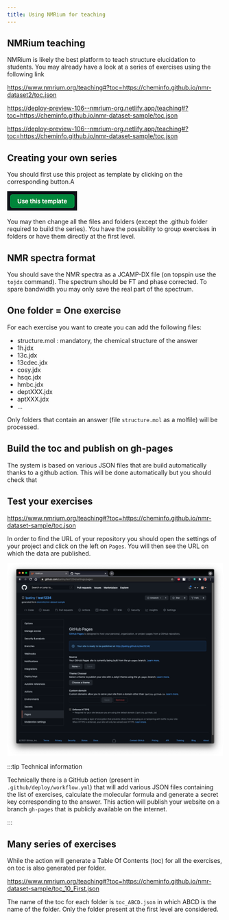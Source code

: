 ```yaml
---
title: Using NMRium for teaching
---
```


## NMRium teaching

NMRium is likely the best platform to teach structure elucidation to students. You may already have a look at a series of exercises using the following link

https://www.nmrium.org/teaching#?toc=https://cheminfo.github.io/nmr-dataset2/toc.json

https://deploy-preview-106--nmrium-org.netlify.app/teaching#?toc=https://cheminfo.github.io/nmr-dataset-sample/toc.json

https://deploy-preview-106--nmrium-org.netlify.app/teaching#?toc=https://cheminfo.github.io/nmr-dataset-sample/toc.json

## Creating your own series

You should first use this project as template by clicking on the corresponding button.A

![use as template](images/use_this_template.png)

You may then change all the files and folders (except the .github folder required to build the series). You have the possibility to group exercises in folders or have them directly at the first level.

## NMR spectra format

You should save the NMR spectra as a JCAMP-DX file (on topspin use the `tojdx` command). The spectrum should be FT and phase corrected. To spare bandwidth you may only save the real part of the spectrum.

## One folder = One exercise

For each exercise you want to create you can add the following files:

- structure.mol : mandatory, the chemical structure of the answer
- 1h.jdx
- 13c.jdx
- 13cdec.jdx
- cosy.jdx
- hsqc.jdx
- hmbc.jdx
- deptXXX.jdx
- aptXXX.jdx
- ...

Only folders that contain an answer (file `structure.mol` as a molfile) will be processed.

## Build the toc and publish on gh-pages

The system is based on various JSON files that are build automatically thanks to a github action. This will be done automatically but you should check that

## Test your exercises

https://www.nmrium.org/teaching#?toc=https://cheminfo.github.io/nmr-dataset-sample/toc.json

In order to find the URL of your repository you should open the settings of your project and click on the left on `Pages`. You will then see the URL on which the data are published.

![Project settings](images/project_settings.png)

:::tip Technical information

Technically there is a GitHub action (present in `.github/deploy/workflow.yml`) that will add various JSON files containing the list of exercises, calculate the molecular formula and generate a secret key corresponding to the answer. This action will publish your website on a branch `gh-pages` that is publicly available on the internet.

:::

## Many series of exercises

While the action will generate a Table Of Contents (toc) for all the exercises, on toc is also generated per folder.

https://www.nmrium.org/teaching#?toc=https://cheminfo.github.io/nmr-dataset-sample/toc_10_First.json

The name of the toc for each folder is `toc_ABCD.json` in which ABCD is the name of the folder. Only the folder present at the first level are considered.
